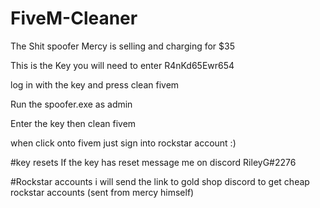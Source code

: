 # FiveM-Cleaner

The Shit spoofer Mercy is selling and charging for $35 

This is the Key you will need to enter R4nKd65Ewr654

log in with the key and press clean fivem 

Run the spoofer.exe as admin

Enter the key then clean fivem 

when click onto fivem just sign into rockstar account :)



#key resets
If the key has reset message me on discord RileyG#2276



#Rockstar accounts
i will send the link to gold shop discord to get cheap rockstar accounts (sent from mercy himself)
